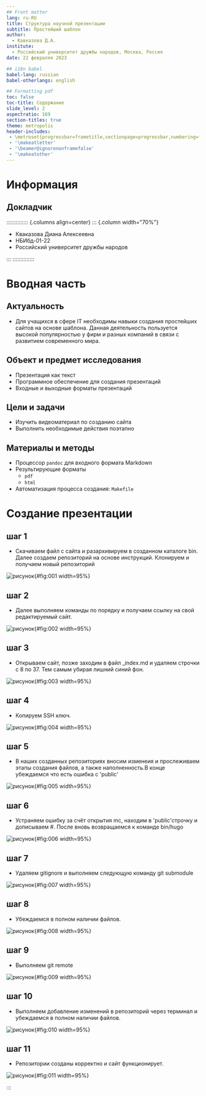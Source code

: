 ```yaml
---
## Front matter
lang: ru-RU
title: Структура научной презентации
subtitle: Простейший шаблон
author:
  - Кавказова Д.А.
institute:
  - Российский университет дружбы народов, Москва, Россия
date: 22 февраляя 2023

## i18n babel
babel-lang: russian
babel-otherlangs: english

## Formatting pdf
toc: false
toc-title: Содержание
slide_level: 2
aspectratio: 169
section-titles: true
theme: metropolis
header-includes:
 - \metroset{progressbar=frametitle,sectionpage=progressbar,numbering=fraction}
 - '\makeatletter'
 - '\beamer@ignorenonframefalse'
 - '\makeatother'
---
```


# Информация

## Докладчик

:::::::::::::: {.columns align=center}
::: {.column width="70%"}

  * Кваказова Диана Алексеевна
  * НБИбд-01-22
  * Российский университет дружбы народов
  
:::
::::::::::::::


# Вводная часть

## Актуальность

- Для учащихся в сфере IT необходимы навыки создания простейших сайтов на основе шаблона. Данная деятельность пользуется высокой популярностью у фирм и разных компаний в связи с развитием современного мира.
## Объект и предмет исследования

- Презентация как текст
- Программное обеспечение для создания презентаций
- Входные и выходные форматы презентаций

## Цели и задачи

- Изучить видеоматериал по созданию сайта
- Выполнить необходимые действия поэтапно 

## Материалы и методы

- Процессор `pandoc` для входного формата Markdown
- Результирующие форматы
	- `pdf`
	- `html`
- Автоматизация процесса создания: `Makefile`

# Создание презентации

## шаг 1

- Скачиваем файл с сайта и разархивируем в созданном каталоге bin. Далее создаем репозиторий на основе инструкций. Клонируем и получаем новый репозиторий

![рисунок](image/1.png){#fig:001 width=95%}

## шаг 2 

-  Далее выполняем команды по порядку и получаем ссылку на свой редактируемый сайт.

![рисунок](image/2.png){#fig:002 width=95%}

## шаг 3

-  Открываем сайт, позже заходим в файл _index.md и удаляем строчки с 8 по 37. Тем самым убирая лишний синий фон.

![рисунок](image/3.png){#fig:003 width=95%}

## шаг 4

-  Копируем SSH ключ.

![рисунок](image/4.png){#fig:004 width=95%}

## шаг 5

-  В наших созданных репозиториях вносим изменеия и прослеживаем этапы создания файлов, а также наполненность.В конце убеждаемся что есть ошибка с 'public' 

![рисунок](image/5.png){#fig:005 width=95%}

## шаг 6

-  Устраняем ошибку за счёт открытия mc, находим в 'public'строчку и дописываем #. После вновь возвращаемся к команде bin/hugo

![рисунок](image/6.png){#fig:006 width=95%}

## шаг 7

- Удаляем gitignore и выполняем следующую команду  git submodule

![рисунок](image/7.png){#fig:007 width=95%}

## шаг 8

- Убеждаемся в полном наличии файлов.

![рисунок](image/8.png){#fig:008 width=95%}

## шаг 9

- Выполняем  git remote

![рисунок](image/9.png){#fig:009 width=95%}

## шаг 10

-  Выполняем  добавление изменений в репозиторий через терминал и убеждаемся в полном наличии файлов.

![рисунок](image/10.png){#fig:010 width=95%}

## шаг 11

- Репозитории созданы корректно и сайт функционирует.

![рисунок](image/11.png){#fig:011 width=95%}

:::

